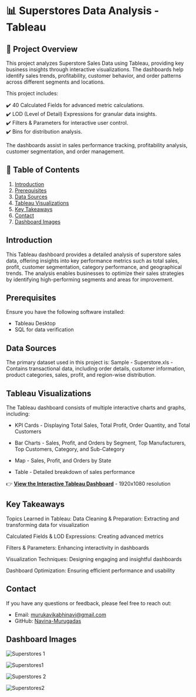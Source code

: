 # 📊 Superstores Data Analysis - Tableau

## 📌 Project Overview

This project analyzes Superstore Sales Data using Tableau, providing key business insights through interactive visualizations. The dashboards help identify sales trends, profitability, customer behavior, and order patterns across different segments and locations.

This project includes:

✔️ 40 Calculated Fields for advanced metric calculations.  
✔️ LOD (Level of Detail) Expressions for granular data insights.  
✔️ Filters & Parameters for interactive user control.  
✔️ Bins for distribution analysis.  

The dashboards assist in sales performance tracking, profitability analysis, customer segmentation, and order management.

## 📌 Table of Contents

1. [Introduction](#introduction)  
2. [Prerequisites](#prerequisites)  
3. [Data Sources](#data-sources)   
4. [Tableau Visualizations](#tableau-visualizations)  
5. [Key Takeaways](#key-takeaways)  
6. [Contact](#contact)  
7. [Dashboard Images](#dashboard-images)  

## Introduction

This Tableau dashboard provides a detailed analysis of superstore sales data, offering insights into key performance metrics such as total sales, profit, customer segmentation, category performance, and geographical trends. The analysis enables businesses to optimize their sales strategies by identifying high-performing segments and areas for improvement.

## Prerequisites
Ensure you have the following software installed:
- Tableau Desktop
- SQL for data verification

## Data Sources
The primary dataset used in this project is:
Sample - Superstore.xls - Contains transactional data, including order details, customer information, product categories, sales, profit, and region-wise distribution.

## Tableau Visualizations
The Tableau dashboard consists of multiple interactive charts and graphs, including:

- KPI Cards - Displaying Total Sales, Total Profit, Order Quantity, and Total Customers

- Bar Charts - Sales, Profit, and Orders by Segment, Top Manufacturers, Top Customers, Category, and Sub-Category

- Map - Sales, Profit, and Orders by State

- Table - Detailed breakdown of sales performance

👉 **[View the Interactive Tableau Dashboard](https://public.tableau.com/views/Superstores_NamasteSQL/Superstores1?:language=en-GB&:sid=&:redirect=auth&:display_count=n&:origin=viz_share_link)** - 1920x1080 resolution


## Key Takeaways
Topics Learned in Tableau:
Data Cleaning & Preparation: Extracting and transforming data for visualization

Calculated Fields & LOD Expressions: Creating advanced metrics

Filters & Parameters: Enhancing interactivity in dashboards

Visualization Techniques: Designing engaging and insightful dashboards

Dashboard Optimization: Ensuring efficient performance and usability

## Contact
If you have any questions or feedback, please feel free to reach out:
- Email: [murukavikabhinavi@gmail.com](mailto:murukavikabhinavi@gmail.com)
- GitHub: [Navina-Murugadas](https://github.com/Navina-Murugadas)

## Dashboard Images
![Superstores 1](https://github.com/user-attachments/assets/cb219e27-6d8a-481d-be25-feb1f3bc8be8)

![Superstores1](https://github.com/user-attachments/assets/9b77257b-2ccf-4c1d-8d20-d36c1921f81c)

![Superstores 2](https://github.com/user-attachments/assets/1fffc11d-cbf7-4c7f-abcd-ba846300d717)

![Superstores2](https://github.com/user-attachments/assets/7562f5a9-bab2-4940-b439-462dea3a3490)



